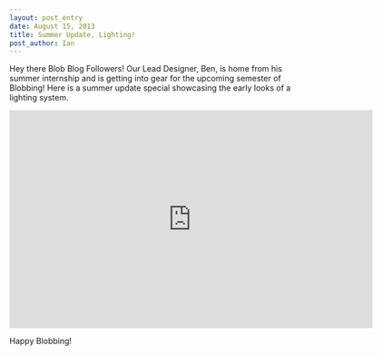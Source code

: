 ```yaml
---
layout: post_entry
date: August 15, 2013
title: Summer Update, Lighting!
post_author: Ian
---
```


Hey there Blob Blog Followers! Our Lead Designer, Ben, is home from his summer internship and is getting into gear for the upcoming semester of Blobbing! Here is a summer update special showcasing the early looks of a lighting system.

<iframe class="youtube-player" type="text/html" width="640" height="385" src="http://www.youtube.com/embed/tt483XEo5cg?html5=1" allowfullscreen="allowfullscreen" frameborder="0"> </iframe>

Happy Blobbing!